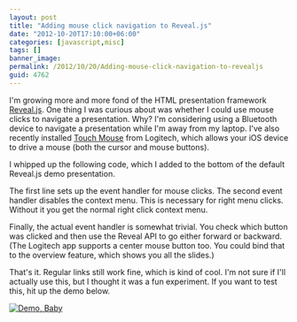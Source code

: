 ```yaml
---
layout: post
title: "Adding mouse click navigation to Reveal.js"
date: "2012-10-20T17:10:00+06:00"
categories: [javascript,misc]
tags: []
banner_image: 
permalink: /2012/10/20/Adding-mouse-click-navigation-to-revealjs
guid: 4762
---
```


I'm growing more and more fond of the HTML presentation framework <a href="http://lab.hakim.se/reveal-js/#/">Reveal.js</a>. One thing I was curious about was whether I could use mouse clicks to navigate a presentation. Why? I'm considering using a Bluetooth device to navigate a presentation while I'm away from my laptop. I've also recently installed <a href="https://itunes.apple.com/us/app/touch-mouse/id338237450?mt=8">Touch Mouse</a> from Logitech, which allows your iOS device to drive a mouse (both the cursor and mouse buttons). 

I whipped up the following code, which I added to the bottom of the default Reveal.js demo presentation.

<script src="https://gist.github.com/3924728.js?file=gistfile1.js"></script>

The first line sets up the event handler for mouse clicks. The second event handler disables the context menu. This is necessary for right menu clicks. Without it you get the normal right click context menu.

Finally, the actual event handler is somewhat trivial. You check which button was clicked  and then use the Reveal API to go either forward or backward. (The Logitech app supports a center mouse button too. You could bind that to the overview feature, which shows you all the slides.)

That's it. Regular links still work fine, which is kind of cool. I'm not sure if I'll actually use this, but I thought it was a fun experiment. If you want to test this, hit up the demo below.

<a href="http://www.raymondcamden.com/demos/2012/oct/20/"><img src="https://static.raymondcamden.com/images/icon_128.png" title="Demo, Baby" border="0"></a>